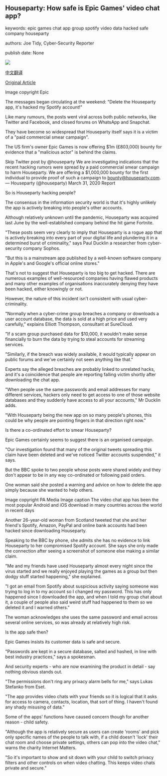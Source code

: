 ## Houseparty: How safe is Epic Games' video chat app?

keywords: epic games chat app group spotify video data hacked safe company houseparty

authors: Joe Tidy, Cyber-Security Reporter

publish date: None

![](https://ichef.bbci.co.uk/news/1024/branded_news/B3B9/production/_111490064_7ce143b1-855d-4b77-a475-dfcbfd08b796.jpg)

[中文翻译](Houseparty%3A%20How%20safe%20is%20Epic%20Games%27%20video%20chat%20app%3F_zh.md)

[Original Article](https://www.bbc.com/news/technology-52112172)

Image copyright Epic

The messages began circulating at the weekend: "Delete the Houseparty app, it's hacked my Spotify account\!"

Like many rumours, the posts went viral across both public networks, like Twitter and Facebook, and closed forums on WhatsApp and Snapchat.

They have become so widespread that Houseparty itself says it is a victim of a "paid commercial smear campaign".

The US firm's owner Epic Games is now offering $1m (£803,000) bounty for evidence that a "malicious actor" is behind the claims.

Skip Twitter post by @houseparty We are investigating indications that the recent hacking rumors were spread by a paid commercial smear campaign to harm Houseparty. We are offering a $1,000,000 bounty for the first individual to provide proof of such a campaign to bounty@houseparty.com. — Houseparty (@houseparty) March 31, 2020 Report

So is Houseparty hacking people?

The consensus in the information security world is that it's highly unlikely the app is actively breaking into people's other accounts.

Although relatively unknown until the pandemic, Houseparty was acquired last June by the well-established company behind the hit game Fortnite.

"These posts seem very clearly to imply that Houseparty is a rogue app that is actively breaking into every part of your digital life and plundering it in a determined burst of criminality," says Paul Ducklin a researcher from cyber-security company Sophos.

"But this is a mainstream app published by a well-known software company in Apple's and Google's official online stores."

That's not to suggest that Houseparty is too big to get hacked. There are numerous examples of well-resourced companies having flawed products and many other examples of organisations inaccurately denying they have been hacked, either knowingly or not.

However, the nature of this incident isn't consistent with usual cyber-criminality.

"Normally when a cyber-crime group breaches a company or downloads a user account database, the data is sold at a high price and used very carefully," explains Elliott Thompson, consultant at SureCloud.

"If a scam group purchased data for $10,000, it wouldn't make sense financially to burn the data by trying to steal accounts for streaming services.

"Similarly, if the breach was widely available, it would typically appear on public forums and we've certainly not seen anything like that."

Experts say the alleged breaches are probably linked to unrelated hacks, and it's a coincidence that people are reporting falling victim shortly after downloading the chat app.

"When people use the same passwords and email addresses for many different services, hackers only need to get access to one of those website databases and they suddenly have access to all your accounts," Mr Ducklin adds.

"With Houseparty being the new app on so many people's phones, this could be why people are pointing fingers in that direction right now."

Is there a co-ordinated effort to smear Houseparty?

Epic Games certainly seems to suggest there is an organised campaign.

"Our investigation found that many of the original tweets spreading this claim have been deleted and we've noticed Twitter accounts suspended," it says.

But the BBC spoke to two people whose posts were shared widely and they don't appear to be in any way co-ordinated or following paid orders.

One woman said she posted a warning and advice on how to delete the app simply because she wanted to help others.

Image copyright PA Media Image caption The video chat app has been the most popular Android and iOS download in many countries across the world in recent days

Another 26-year-old woman from Scotland tweeted that she and her friend's Spotify, Amazon, PayPal and online bank accounts had been hacked since downloading Houseparty.

Speaking to the BBC by phone, she admits she has no evidence to link Houseparty to her compromised Spotify account. She says she only made the connection after seeing a screenshot of someone else making a similar claim.

"Me and my friends have used Houseparty almost every night since the virus started and we really enjoyed playing the games as a group but then dodgy stuff started happening," she explained.

"I got an email from Spotify about suspicious activity saying someone was trying to log in to my account so I changed my password. This has only happened since I downloaded the app, and when I told my group chat about it, a couple of people also said weird stuff had happened to them so we deleted it and I warned others."

The woman acknowledges she uses the same password and email across several online services, so was already at relatively high risk.

Is the app safe then?

Epic Games insists its customer data is safe and secure.

"Passwords are kept in a secure database, salted and hashed, in line with best industry practices," says a spokesman.

And security experts - who are now examining the product in detail - say nothing obvious stands out.

"The permissions don't ring any privacy alarm bells for me," says Lukas Stefanko from Eset.

"The app provides video chats with your friends so it is logical that it asks for access to camera, contacts, location, that sort of thing. I haven't found any shady misusing of data."

Some of the apps' functions have caused concern though for another reason - child safety.

"Although the app is relatively secure as users can create 'rooms' and pick only specific names of the people to talk with, if a child doesn't 'lock' their chat room and choose private settings, others can pop into the video chat," warns the charity Internet Matters.

"So it's important to show and sit down with your child to switch privacy filters and other controls on when video chatting. This keeps video chats private and secure."